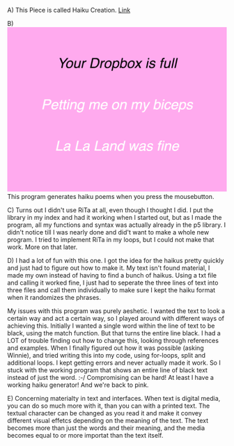 A) This Piece is called Haiku Creation. 
[Link](https://emmaottilie.github.io/Exercises/miniex5/)

B) ![ScreenShot](https://github.com/EmmaOttilie/Exercises/blob/gh-pages/miniex5/4.png)
This program generates haiku poems when you press the mousebutton. 

C) Turns out I didn't use RiTa at all, even though I thought I did.
I put the library in my index and had it working when I started out, but as I made the program, all my functions and syntax was actually already in the p5 library. I didn't notice till I was nearly done and did't want to make a whole new program. I tried to implement RiTa in my loops, but I could not make that work. More on that later.

D) I had a lot of fun with this one. I got the idea for the haikus pretty quickly and just had to figure out how to make it. My text isn't found material, I made my own instead of having to find a bunch of haikus. Using a txt file and calling it worked fine, I just had to seperate the three lines of text into three files and call them individually to make sure I kept the haiku format when it randomizes the phrases. 

My issues with this program was purely aeshetic. I wanted the text to look a certain way and act a certain way, so I played around with different ways of achieving this. Initially I wanted a single word within the line of text to be black, using the match function. But that turns the entire line black. I had a LOT of trouble finding out how to change this, looking through references and examples. When I finally figured out how it was possible (asking Winnie), and tried writing this into my code, using for-loops, split and additional loops. I kept getting errors and never actually made it work. So I stuck with the working program that shows an entire line of black text instead of just the word. :-/ Compromising can be hard!
At least I have a working haiku generator! And we're back to pink. 

E) Concerning materialty in text and interfaces. When text is digital media, you can do so much more with it, than you can with a printed text. The textual character can be changed as you read it and make it convey different visual effetcs depending on the meaning of the text. The text becomes more than just the words and their meaning, and the media becomes equal to or more importat than the text itself. 

 
